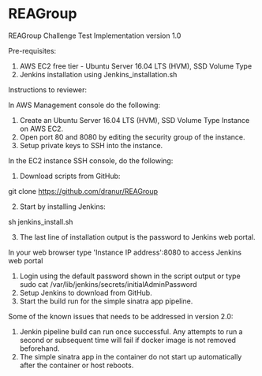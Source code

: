 # REAGroup
REAGroup Challenge Test Implementation version 1.0

Pre-requisites:

1. AWS EC2 free tier - Ubuntu Server 16.04 LTS (HVM), SSD Volume Type 
2. Jenkins installation using Jenkins_installation.sh

Instructions to reviewer:

In AWS Management console do the following:

1. Create an Ubuntu Server 16.04 LTS (HVM), SSD Volume Type Instance on AWS EC2.
2. Open port 80 and 8080 by editing the security group of the instance.
3. Setup private keys to SSH into the instance.


In the EC2 instance SSH console, do the following:

1. Download scripts from GitHub:

git clone https://github.com/dranur/REAGroup

2. Start by installing Jenkins:

sh jenkins_install.sh

3. The last line of installation output is the password to Jenkins web portal.

In your web browser type 'Instance IP address':8080 to access Jenkins web portal

1. Login using the default password shown in the script output or type sudo cat /var/lib/jenkins/secrets/initialAdminPassword
2. Setup Jenkins to download from GitHub.
3. Start the build run for the simple sinatra app pipeline.

Some of the known issues that needs to be addressed in version 2.0:
1. Jenkin pipeline build can run once successful. Any attempts to run a second or subsequent time  will fail if docker image is not removed beforehand.
2. The simple sinatra app in the container do not start up automatically after the container or host reboots.









